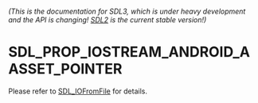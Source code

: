 ###### (This is the documentation for SDL3, which is under heavy development and the API is changing! [SDL2](https://wiki.libsdl.org/SDL2/) is the current stable version!)
# SDL_PROP_IOSTREAM_ANDROID_AASSET_POINTER

Please refer to [SDL_IOFromFile](SDL_IOFromFile) for details.

